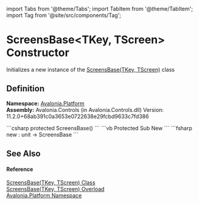 import Tabs from '@theme/Tabs'; 
import TabItem from '@theme/TabItem'; 
import Tag from '@site/src/components/Tag'; 

# ScreensBase&lt;TKey, TScreen&gt; Constructor


Initializes a new instance of the <a href="T_Avalonia_Platform_ScreensBase_2">ScreensBase(TKey, TScreen)</a> class



## Definition
**Namespace:** <a href="N_Avalonia_Platform">Avalonia.Platform</a>  
**Assembly:** Avalonia.Controls (in Avalonia.Controls.dll) Version: 11.2.0+68ab391c0a3653e0722638e29fcbd9633c7fd386

<Tabs groupId="api-code-preview">
<TabItem value="csharp" label="C#">
```csharp
protected ScreensBase()
```
</TabItem>
<TabItem value="vb" label="VB">
```vb
Protected Sub New
```
</TabItem>
<TabItem value="fsharp" label="F#">
```fsharp
new : unit -> ScreensBase
```
</TabItem>
</Tabs>



## See Also


#### Reference
<a href="T_Avalonia_Platform_ScreensBase_2">ScreensBase(TKey, TScreen) Class</a>  
<a href="Overload_Avalonia_Platform_ScreensBase_2__ctor">ScreensBase(TKey, TScreen) Overload</a>  
<a href="N_Avalonia_Platform">Avalonia.Platform Namespace</a>  
